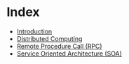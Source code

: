 # Index

* [Introduction](https://github.com/akhilputhiry/lti-sessions/blob/master/micro-services/intro.md)
* [Distributed Computing](https://github.com/akhilputhiry/lti-sessions/blob/master/micro-services/distributed-computing.md)
* [Remote Procedure Call (RPC)](https://github.com/akhilputhiry/lti-sessions/blob/master/micro-services/rpc.md)
* [Service Oriented Architecture (SOA)](https://github.com/akhilputhiry/lti-sessions/blob/master/micro-services/soa.md)
